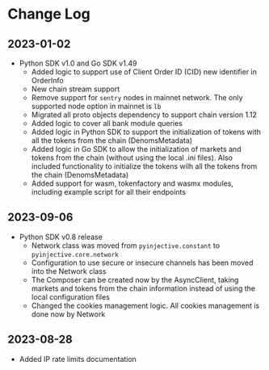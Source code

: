 # Change Log

## 2023-01-02
- Python SDK v1.0 and Go SDK v1.49
  - Added logic to support use of Client Order ID (CID) new identifier in OrderInfo
  - New chain stream support
  - Remove support for `sentry` nodes in mainnet network. The only supported node option in mainnet is `lb`
  - Migrated all proto objects dependency to support chain version 1.12
  - Added logic to cover all bank module queries
  - Added logic in Python SDK to support the initialization of tokens with all the tokens from the chain (DenomsMetadata)
  - Added logic in Go SDK to allow the initialization of markets and tokens from the chain (without using the local .ini files). Also included functionality to initialize the tokens wilh all the tokens from the chain (DenomsMetadata)
  - Added support for wasm, tokenfactory and wasmx modules, including example script for all their endpoints

## 2023-09-06
- Python SDK v0.8 release
    - Network class was moved from `pyinjective.constant` to `pyinjective.core.network`
    - Configuration to use secure or insecure channels has been moved into the Network class
    - The Composer can be created now by the AsyncClient, taking markets and tokens from the chain information instead of using the local configuration files
    - Changed the cookies management logic. All cookies management is done now by Network

## 2023-08-28
- Added IP rate limits documentation